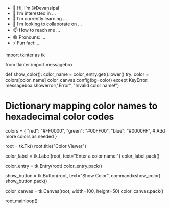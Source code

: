 - 👋 Hi, I’m @Devanslpal
- 👀 I’m interested in ...
- 🌱 I’m currently learning ...
- 💞️ I’m looking to collaborate on ...
- 📫 How to reach me ...
- 😄 Pronouns: ...
- ⚡ Fun fact: ...

<!---
Devanslpal/Devanslpal is a ✨ special ✨ repository because its `README.md` (this file) appears on your GitHub profile.
You can click the Preview link to take a look at your changes.
--->import tkinter as tk
from tkinter import messagebox

def show_color():
    color_name = color_entry.get().lower()
    try:
        color = colors[color_name]
        color_canvas.config(bg=color)
    except KeyError:
        messagebox.showerror("Error", "Invalid color name!")

# Dictionary mapping color names to hexadecimal color codes
colors = {
    "red": "#FF0000",
    "green": "#00FF00",
    "blue": "#0000FF",
    # Add more colors as needed
}

root = tk.Tk()
root.title("Color Viewer")

color_label = tk.Label(root, text="Enter a color name:")
color_label.pack()

color_entry = tk.Entry(root)
color_entry.pack()

show_button = tk.Button(root, text="Show Color", command=show_color)
show_button.pack()

color_canvas = tk.Canvas(root, width=100, height=50)
color_canvas.pack()

root.mainloop()

